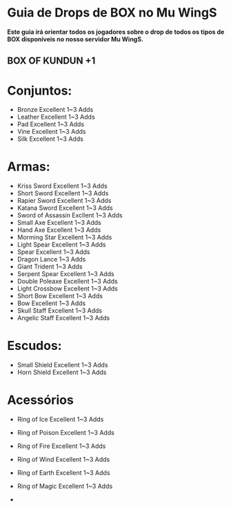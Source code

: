 
# Guia de Drops de BOX no Mu WingS

**Este guia irá orientar todos os jogadores sobre o drop de todos os tipos de BOX disponíveis no nosso servidor Mu WingS.**


## BOX OF KUNDUN +1
# Conjuntos:
- Bronze Excellent 1~3 Adds
- Leather Excellent 1~3 Adds
- Pad Excellent 1~3 Adds
- Vine Excellent 1~3 Adds
- Silk Excellent 1~3 Adds
# Armas:
- Kriss Sword Excellent 1~3 Adds
- Short Sword Excellent 1~3 Adds
- Rapier Sword Excellent 1~3 Adds
- Katana Sword Excellent 1~3 Adds
- Sword of Assassin Excllent 1~3 Adds
- Small Axe Excellent 1~3 Adds
- Hand Axe Excellent 1~3 Adds
- Morming Star Excellent 1~3 Adds
- Light Spear Excellent 1~3 Adds
- Spear Excellent 1~3 Adds
- Dragon Lance 1~3 Adds
- Giant Trident 1~3 Adds
- Serpent Spear Excellent 1~3 Adds
- Double Poleaxe Excellent 1~3 Adds
- Light Crossbow Excellent 1~3 Adds
- Short Bow Excellent 1~3 Adds
- Bow Excellent 1~3 Adds
- Skull Staff Excellent 1~3 Adds
- Angelic Staff Excellent 1~3 Adds
# Escudos:
- Small Shield Excellent 1~3 Adds
- Horn Shield Excellent 1~3 Adds
# Acessórios 
- Ring of Ice Excellent 1~3 Adds
- Ring of Poison Excellent 1~3 Adds
- Ring of Fire Excellent 1~3 Adds
- Ring of Wind Excellent 1~3 Adds
- Ring of Earth Excellent 1~3 Adds
- Ring of Magic Excellent 1~3 Adds

- 


